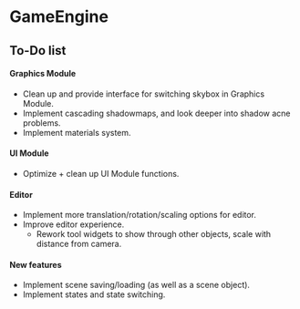 # GameEngine

## To-Do list

#### Graphics Module
- Clean up and provide interface for switching skybox in Graphics Module.
- Implement cascading shadowmaps, and look deeper into shadow acne problems.
- Implement materials system.

#### UI Module
- Optimize + clean up UI Module functions.

#### Editor
- Implement more translation/rotation/scaling options for editor.
- Improve editor experience.
  - Rework tool widgets to show through other objects, scale with distance from camera.

#### New features
- Implement scene saving/loading (as well as a scene object).
- Implement states and state switching.
